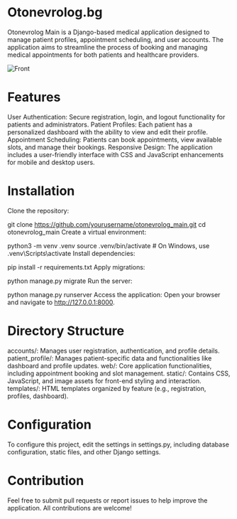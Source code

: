 <h1>Otonevrolog.bg</h1>
Otonevrolog Main is a Django-based medical application designed to manage patient profiles, appointment scheduling, and user accounts. The application aims to streamline the process of booking and managing medical appointments for both patients and healthcare providers.

![Front](static/images/front_read_me.png)


<h1>Features</h1>
User Authentication: Secure registration, login, and logout functionality for patients and administrators.
Patient Profiles: Each patient has a personalized dashboard with the ability to view and edit their profile.
Appointment Scheduling: Patients can book appointments, view available slots, and manage their bookings.
Responsive Design: The application includes a user-friendly interface with CSS and JavaScript enhancements for mobile and desktop users.

<h1>Installation</h1>
Clone the repository:


git clone https://github.com/yourusername/otonevrolog_main.git
cd otonevrolog_main
Create a virtual environment:


python3 -m venv .venv
source .venv/bin/activate  # On Windows, use .venv\Scripts\activate
Install dependencies:


pip install -r requirements.txt
Apply migrations:


python manage.py migrate
Run the server:


python manage.py runserver
Access the application: Open your browser and navigate to http://127.0.0.1:8000.

<h1>Directory Structure</h1>
accounts/: Manages user registration, authentication, and profile details.
patient_profile/: Manages patient-specific data and functionalities like dashboard and profile updates.
web/: Core application functionalities, including appointment booking and slot management.
static/: Contains CSS, JavaScript, and image assets for front-end styling and interaction.
templates/: HTML templates organized by feature (e.g., registration, profiles, dashboard).

<h1>Configuration</h1>
To configure this project, edit the settings in settings.py, including database configuration, static files, and other Django settings.


<h1>Contribution</h1>
Feel free to submit pull requests or report issues to help improve the application. All contributions are welcome!
